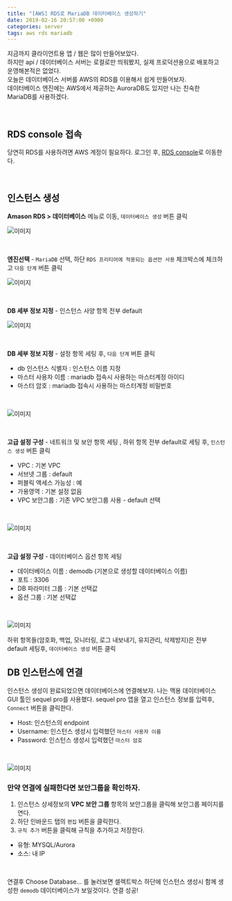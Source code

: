 ```yaml
---
title: "[AWS] RDS로 MariaDB 데이터베이스 생성하기"
date: 2019-02-16 20:57:00 +0900
categories: server
tags: aws rds mariadb
---
```


지금까지 클라이언트용 앱 / 웹은 많이 만들어보았다.  
하지만 api / 데이터베이스 서버는 로컬로만 띄워봤지, 실제 프로덕션용으로 배포하고 운영해본적은 없었다.  
오늘은 데이터베이스 서버를 AWS의 RDS를 이용해서 쉽게 만들어보자.  
데이터베이스 엔진에는 AWS에서 제공하는 AuroraDB도 있지만 나는 친숙한 MariaDB를 사용하겠다.

<br/>

## RDS console 접속
당연히 RDS를 사용하려면 AWS 계정이 필요하다. 로그인 후, [RDS console](https://console.aws.amazon.com/rds/)로 이동한다.

<br/>

## 인스턴스 생성
**Amason RDS > 데이터베이스** 메뉴로 이동, `데이터베이스 생성` 버튼 클릭
<br/>

![이미지](/assets/images/posts/20190216_1.png)

<br/>

**엔진선택** - `MariaDB` 선택, 하단 `RDS 프리티어에 적용되는 옵션만 사용` 체크박스에 체크하고 `다음 단계` 버튼 클릭
<br/>

![이미지](/assets/images/posts/20190216_2.png)

 <br/>
 
**DB 세부 정보 지정** - 인스턴스 사양 항목 전부 default
<br/>

![이미지](/assets/images/posts/20190216_3.png)

<br/>

**DB 세부 정보 지정** - 설정 항목 세팅 후, `다음 단계` 버튼 클릭
  - db 인스턴스 식별자 : 인스턴스 이름 지정
  - 마스터 사용자 이름 : mariadb 접속시 사용하는 마스터계정 아이디
  - 마스터 암호 : mariadb 접속시 사용하는 마스터계정 비밀번호
<br/>

![이미지](/assets/images/posts/20190216_4.png)

<br/>
 
**고급 설정 구성** - 네트워크 및 보안 항목 세팅
, 하위 항목 전부 default로 세팅 후, `인스턴스 생성` 버튼 클릭
  - VPC : 기본 VPC
  - 서브넷 그룹 : default
  - 퍼블릭 액세스 가능성 : 예
  - 가용영역 : 기본 설정 없음
  - VPC 보안그룹 : 기존 VPC 보안그룹 사용 - default 선택
<br/>

![이미지](/assets/images/posts/20190216_5.png)

<br/>

**고급 설정 구성** - 데이터베이스 옵션 항목 세팅
- 데이터베이스 이름 : demodb (기본으로 생성할 데이터베이스 이름)
- 포트 : 3306
- DB 파라미터 그룹 : 기본 선택값
- 옵션 그룹 : 기본 선택값
<br/>

![이미지](/assets/images/posts/20190216_6.png)
<br/>

하위 항목들(암호화, 백업, 모니터링, 로그 내보내기, 유지관리, 삭제방지)은 전부 default 세팅후, `데이터베이스 생성` 버튼 클릭


## DB 인스턴스에 연결
인스턴스 생성이 완료되었으면 데이터베이스에 연결해보자. 나는 맥용 데이터베이스 GUI 툴인 sequel pro를 사용했다.
sequel pro 앱을 열고 인스턴스 정보를 입력후, `Connect` 버튼을 클릭한다.
- Host: 인스턴스의 endpoint
- Username: 인스턴스 생성시 입력했던 `마스터 사용자 이름`
- Password: 인스턴스 생성시 입력했던 `마스터 암호`
<br/>

![이미지](/assets/images/posts/20190216_7.png)

### 만약 연결에 실패한다면 보안그룹을 확인하자.
1. 인스턴스 상세정보의 **VPC 보안 그룹** 항목의 보안그룹을 클릭해 보안그룹 페이지를 연다.
2. 하단 인바운드 탭의 `편집` 버튼을 클릭한다.
3. `규칙 추가` 버튼을 클릭해 규칙을 추가하고 저장한다.
  - 유형: MYSQL/Aurora
  - 소스: 내 IP

<br/>

연결후 Choose Database... 를 눌러보면 셀렉트박스 하단에 인스턴스 생성시 함께 생성한 `demodb` 데이터베이스가 보일것이다. 연결 성공!
